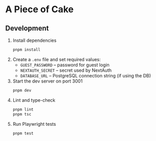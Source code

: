 # A Piece of Cake

## Development

1. Install dependencies
   ```sh
   pnpm install
   ```
2. Create a `.env` file and set required values:
   - `GUEST_PASSWORD` – password for guest login
   - `NEXTAUTH_SECRET` – secret used by NextAuth
   - `DATABASE_URL` – PostgreSQL connection string (if using the DB)
3. Start the dev server on port 3001
   ```sh
   pnpm dev
   ```
4. Lint and type-check
   ```sh
   pnpm lint
   pnpm tsc
   ```
5. Run Playwright tests
   ```sh
   pnpm test
   ```
